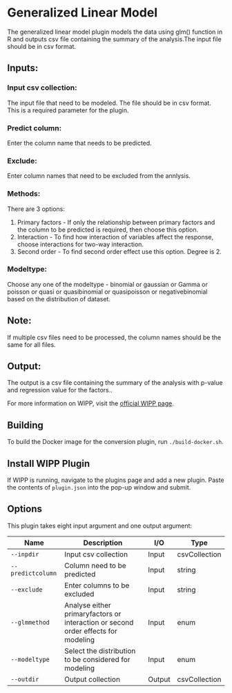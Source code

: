 ﻿# Generalized Linear Model

The generalized linear model plugin models the data using glm() function in R and outputs csv file containing the summary of the analysis.The input file should be in csv format.

## Inputs:
### Input csv collection:
The input file that need to be modeled. The file should be in csv format. This is a required parameter for the plugin.

### Predict column:
Enter the column name that needs to be predicted.

### Exclude:
Enter column names that need to be excluded from the annlysis.

### Methods:
There are 3 options:
1. Primary factors - If only the relationship between primary factors and the column to be predicted is required, then choose this option.
2. Interaction - To find how interaction of variables affect the response, choose interactions for two-way interaction.
3. Second order - To find second order effect use this option. Degree is 2.

### Modeltype:
Choose any one of the modeltype - binomial or gaussian or Gamma or poisson or quasi or quasibinomial or quasipoisson or negativebinomial based on the distribution of dataset.
      
## Note:
If multiple csv files need to be processed, the column names should be the same for all files.

## Output:
The output is a csv file containing the summary of the analysis with p-value and regression value for the factors..

For more information on WIPP, visit the [official WIPP page](https://isg.nist.gov/deepzoomweb/software/wipp).

## Building

To build the Docker image for the conversion plugin, run
`./build-docker.sh`.

## Install WIPP Plugin

If WIPP is running, navigate to the plugins page and add a new plugin. Paste the contents of `plugin.json` into the pop-up window and submit.

## Options

This plugin takes eight input argument and one output argument:

| Name                   | Description             | I/O    | Type   |
|------------------------|-------------------------|--------|--------|
| `--inpdir` | Input csv collection| Input | csvCollection |
| `--predictcolumn` | Column need to be predicted | Input | string |
| `--exclude` | Enter columns to be excluded| Input | string |
| `--glmmethod` | Analyse either primaryfactors or interaction or second order effects for modeling | Input | enum |
| `--modeltype` | Select the distribution to be considered for modeling| Input | enum |
| `--outdir` | Output collection | Output | csvCollection |


